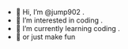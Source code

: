 - 👋 Hi, I’m @jump902 .
- 👀 I’m interested in coding .
- 🌱 I’m currently learning coding .
- 🌱 or just make fun 

<!---
jump902/jump902 is a ✨ special ✨ repository because its `README.md` (this file) appears on your GitHub profile.
You can click the Preview link to take a look at your changes.
--->
